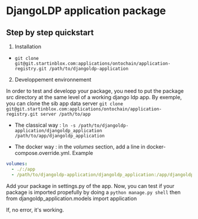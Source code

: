 # DjangoLDP application package

## Step by step quickstart

1. Installation

- `git clone git@git.startinblox.com:applications/ontochain/application-registry.git /path/to/djangoldp-application`

2. Developpement environnement

In order to test and developp your package, you need to put the package src directory at the same level of a working django ldp app. By exemple, you can clone the sib app data server
`git clone git@git.startinblox.com:applications/ontochain/application-registry.git server /path/to/app`

- The classical way :
  `ln -s /path/to/djangoldp-application/djangoldp_application /path/to/app/djangoldp_application`

- The docker way : in the _volumes_ section, add a line in docker-compose.override.yml. Example

```yaml
volumes:
  - ./:/app
  - /path/to/djangoldp-application/djangoldp_application:/app/djangoldp_application
```

Add your package in settings.py of the app. Now, you can test if your package is imported propefully by doing a
`python manage.py shell` then
from djangoldp_application.models import application

If, no error, it's working.
